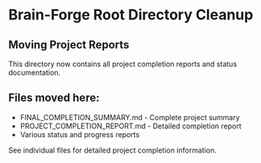 # Brain-Forge Root Directory Cleanup

## Moving Project Reports

This directory now contains all project completion reports and status documentation.

## Files moved here:
- FINAL_COMPLETION_SUMMARY.md - Complete project summary
- PROJECT_COMPLETION_REPORT.md - Detailed completion report  
- Various status and progress reports

See individual files for detailed project completion information.

